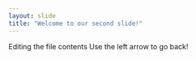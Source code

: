 ```yaml
---
layout: slide
title: "Welcome to our second slide!"
---
```

Editing the file contents
Use the left arrow to go back!

